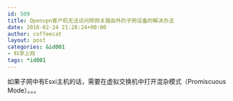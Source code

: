 ```yaml
---
id: 509
title: Openvpn客户机无法访问除网关路由外的子网设备的解决办法
date: 2016-02-24 21:28:24+00:00
author: coffeecat
layout: post
categories: &id001
- 科学上网
tags: *id001
---
```

如果子网中有Esxi主机的话，需要在虚拟交换机中打开混杂模式（Promiscuous Mode）。。。